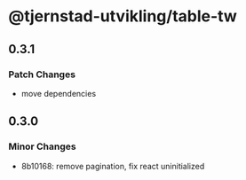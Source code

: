 # @tjernstad-utvikling/table-tw

## 0.3.1

### Patch Changes

- move dependencies

## 0.3.0

### Minor Changes

- 8b10168: remove pagination, fix react uninitialized
